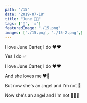 ```yaml
---
path: "/15"
date: "2019-07-18"
title: "June 🌙👼"
tags: ['🐁', '☠️']
featuredImage: "./15.png"
images: ['./15.png', './15-2.png',]
---
```

I love June Carter, I do ❤️❤️ 

Yes I do ✅

I love June Carter, I do ❤️❤️ 

And she loves me ❤️🙋️

But now she's an angel and I'm not 👼

Now she's an angel and I'm not 👼👼👼
